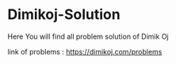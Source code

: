 # Dimikoj-Solution
Here You will find all problem solution of Dimik Oj

link of problems : https://dimikoj.com/problems
